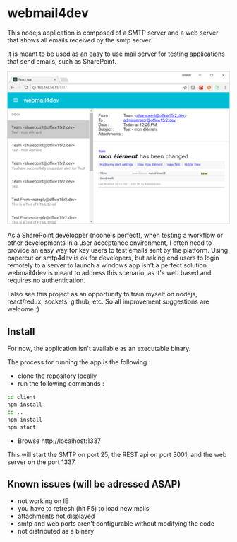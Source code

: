 # webmail4dev

This nodejs application is composed of a SMTP server and a web server that shows all emails received by the smtp server.

It is meant to be used as an easy to use mail server for testing applications that send emails, such as SharePoint.

![screenshot.png](screenshot.png)

As a SharePoint developper (noone's perfect), when testing a workflow or other developments in a user acceptance environment, I often need to provide an easy way for key users to test emails sent by the platform. Using papercut or smtp4dev is ok for developers, but asking end users to login remotely to a server to launch a windows app isn't a perfect solution. webmail4dev is meant to address this scenario, as it's web based and requires no authentication.

I also see this project as an opportunity to train myself on nodejs, react/redux, sockets, github, etc. So all improvement suggestions are welcome :)

## Install

For now, the application isn't available as an executable binary.

The process for running the app is the following :

* clone the repository locally
* run the following commands :

```bash
cd client
npm install
cd ..
npm install
npm start
```

* Browse http://localhost:1337

This will start the SMTP on port 25, the REST api on port 3001, and the web server on the port 1337.

## Known issues (will be adressed ASAP)

* not working on IE
* you have to refresh (hit F5) to load new mails
* attachments not displayed
* smtp and web ports aren't configurable without modifying the code
* not distributed as a binary